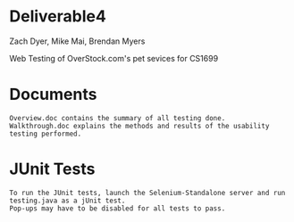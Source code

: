 Deliverable4
============
Zach Dyer, Mike Mai, Brendan Myers

Web Testing of OverStock.com's pet sevices for CS1699

  Documents
  ============
    Overview.doc contains the summary of all testing done.
    Walkthrough.doc explains the methods and results of the usability testing performed.
    
  JUnit Tests
  ============
    To run the JUnit tests, launch the Selenium-Standalone server and run testing.java as a jUnit test.
    Pop-ups may have to be disabled for all tests to pass.
